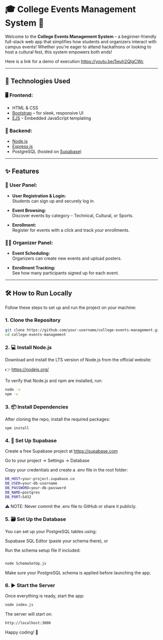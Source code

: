 # 🎓 College Events Management System 🎉

Welcome to the **College Events Management System** – a beginner-friendly full-stack web app that simplifies how students and organizers interact with campus events! Whether you're eager to attend hackathons or looking to host a cultural fest, this system empowers both ends!

Here is a link for a demo of execution https://youtu.be/5euh2QIgCWc

---

## 🚀 Technologies Used

### 🖥️ Frontend:

- HTML & CSS
- [Bootstrap](https://getbootstrap.com/) – for sleek, responsive UI
- [EJS](https://ejs.co/) – Embedded JavaScript templating

### 🔧 Backend:

- [Node.js](https://nodejs.org/)
- [Express.js](https://expressjs.com/)
- PostgreSQL (hosted on [Supabase](https://supabase.com/))

---

## ✨ Features

### 👥 User Panel:

- **User Registration & Login:**  
  Students can sign up and securely log in.
- **Event Browsing:**  
  Discover events by category – Technical, Cultural, or Sports.

- **Enrollment:**  
  Register for events with a click and track your enrollments.

### 🧑‍💼 Organizer Panel:

- **Event Scheduling:**  
  Organizers can create new events and upload posters.

- **Enrollment Tracking:**  
  See how many participants signed up for each event.

---

## 🛠️ How to Run Locally

Follow these steps to set up and run the project on your machine:

### 1. Clone the Repository

```bash
git clone https://github.com/your-username/college-events-management.git
cd college-events-management
```

### 2. 💻 Install Node.js

Download and install the LTS version of Node.js from the official website:

👉 https://nodejs.org/

To verify that Node.js and npm are installed, run:

```bash
node -v
npm -v
```

### 3. 📦 Install Dependencies

After cloning the repo, install the required packages:

```bash
npm install
```

### 4. 🔐 Set Up Supabase

Create a free Supabase project at https://supabase.com

Go to your project → Settings → Database

Copy your credentials and create a .env file in the root folder:

```bash
DB_HOST=your-project.supabase.co
DB_USER=your-db-username
DB_PASSWORD=your-db-password
DB_NAME=postgres
DB_PORT=5432
```

⚠️ NOTE: Never commit the .env file to GitHub or share it publicly.

### 5. 🗃️ Set Up the Database

You can set up your PostgreSQL tables using:

Supabase SQL Editor (paste your schema there), or

Run the schema setup file if included:

```bash

node SchemaSetUp.js
```

Make sure your PostgreSQL schema is applied before launching the app.

### 6. ▶️ Start the Server

Once everything is ready, start the app:

```bash
node index.js
```

The server will start on:

```bash
http://localhost:3000
```

Happy coding! 🚀
